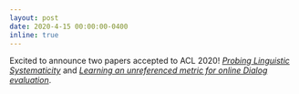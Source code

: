 ```yaml
---
layout: post
date: 2020-4-15 00:00:00-0400
inline: true
---
```


Excited to announce two papers accepted to ACL 2020! [_Probing Linguistic Systematicity_](https://arxiv.org/abs/2005.04315) and [_Learning an unreferenced metric for online Dialog evaluation_](https://arxiv.org/abs/2005.00583).